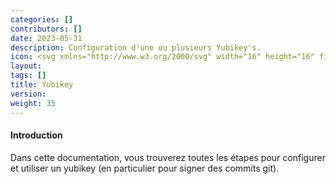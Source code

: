 ```yaml
---
categories: []
contributors: []
date: 2023-05-31
description: Configuration d'une ou plusieurs Yubikey's.
icon: <svg xmlns="http://www.w3.org/2000/svg" width="16" height="16" fill="currentColor" class="bi bi-key me-2" viewBox="0 0 16 16"><path d="M0 8a4 4 0 0 1 7.465-2H14a.5.5 0 0 1 .354.146l1.5 1.5a.5.5 0 0 1 0 .708l-1.5 1.5a.5.5 0 0 1-.708 0L13 9.207l-.646.647a.5.5 0 0 1-.708 0L11 9.207l-.646.647a.5.5 0 0 1-.708 0L9 9.207l-.646.647A.5.5 0 0 1 8 10h-.535A4 4 0 0 1 0 8zm4-3a3 3 0 1 0 2.712 4.285A.5.5 0 0 1 7.163 9h.63l.853-.854a.5.5 0 0 1 .708 0l.646.647.646-.647a.5.5 0 0 1 .708 0l.646.647.646-.647a.5.5 0 0 1 .708 0l.646.647.793-.793-1-1h-6.63a.5.5 0 0 1-.451-.285A3 3 0 0 0 4 5z"/><path d="M4 8a1 1 0 1 1-2 0 1 1 0 0 1 2 0z"/></svg>
layout:
tags: []
title: Yubikey
version:
weight: 35
---
```


#### Introduction

Dans cette documentation, vous trouverez toutes les étapes pour configurer et utiliser un yubikey (en particulier pour signer des commits git).